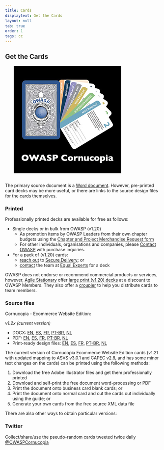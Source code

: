 ```yaml
---
title: Cards
displaytext: Get the Cards
layout: null
tab: true
order: 1
tags: cc
---
```


## Get the Cards

<img src="assets/images/Cornucopia-square-logo-350.jpg" alt="OWASP Cornucopia deck and cards" class="fa-pull-right" style="margin:0 0 1em 2em;">

The primary source document is a [Word document](https://github.com/OWASP/cornucopia/tree/master/output). However, pre-printed card decks may be more useful, or there are links to the source design files for the cards themselves.

### Printed

Professionally printed decks are available for free as follows:

* Single decks or in bulk from OWASP (v1.20)
  * As promotion items by OWASP Leaders from their own chapter budgets using the [Chapter and Project Merchandise Request form](https://docs.google.com/a/owasp.org/forms/d/e/1FAIpQLSez9mV97HuqvYhCldE2hYhX3UjQM1oO5bLy44HkOZSpni0OzQ/viewform?formkey=dF85bGtvdWdrd2JjYldNZ1gxSkJxaEE6MQ)
  * For other individuals, organisations and companies, please [Contact OWASP](https://contact.owasp.org) with purchase inquiries.
* For a pack of (v1.20) cards:
  * [reach out](mailto:cornucopia@securedelivery.io?subject=Cornucopia) to [Secure Delivery](https://securedelivery.io); or 
  * [contact](mailto:kcollier@equalexperts.com?subject=Cornucopia) the team at [Equal Experts](https://www.equalexperts.com/) for a deck 

OWASP does not endorse or recommend commercial products or services, however, [Agile Stationary](https://agilestationery.co.uk/) offer [large print (v1.20) decks](https://agilestationery.co.uk/products/owasp-cornucopia-card-deck-ecommerce-website-edition) at a discount to OWASP Members. They also offer a [croupier](https://croupier.agilestationery.co.uk/) to help you distribute cards to team members.

### Source files

Cornucopia - Ecommerce Website Edition:

*v1.2x (current version)*
  * DOCX: [EN](https://github.com/OWASP/cornucopia/blob/master/output/owasp_cornucopia_ecommerce_cards_en_1.21.docx), [ES](https://github.com/OWASP/cornucopia/blob/master/output/owasp_cornucopia_ecommerce_cards_es_1.21.docx), [FR](https://github.com/OWASP/cornucopia/blob/master/output/owasp_cornucopia_ecommerce_cards_fr_1.21.docx), [PT-BR](https://github.com/OWASP/cornucopia/blob/master/output/owasp_cornucopia_ecommerce_cards_pt-br_1.21.docx), [NL](https://github.com/OWASP/cornucopia/blob/master/output/owasp_cornucopia_ecommerce_cards_nl_1.21.docx)
  * PDF: [EN](https://github.com/OWASP/cornucopia/blob/master/output/owasp_cornucopia_ecommerce_cards_en_1.21.pdf), [ES](https://github.com/OWASP/cornucopia/blob/master/output/owasp_cornucopia_ecommerce_cards_es_1.21.pdf), [FR](https://github.com/OWASP/cornucopia/blob/master/output/owasp_cornucopia_ecommerce_cards_fr_1.21.pdf), [PT-BR](https://github.com/OWASP/cornucopia/blob/master/output/owasp_cornucopia_ecommerce_cards_pt-br_1.21.pdf), [NL](https://github.com/OWASP/cornucopia/blob/master/output/owasp_cornucopia_ecommerce_cards_nl_1.21.pdf)
  * Print-ready design files: [EN](https://github.com/OWASP/cornucopia/blob/master/output/owasp_cornucopia_ecommerce_cards_en_1.21.idml), [ES](https://github.com/OWASP/cornucopia/blob/master/output/owasp_cornucopia_ecommerce_cards_es_1.21.docx), [FR](https://github.com/OWASP/cornucopia/blob/master/output/owasp_cornucopia_ecommerce_cards_fr_1.21.idml), [PT-BR](https://github.com/OWASP/cornucopia/blob/master/output/owasp_cornucopia_ecommerce_cards_pt-br_1.21.idml), [NL](https://github.com/OWASP/cornucopia/blob/master/output/owasp_cornucopia_ecommerce_cards_nl_1.21.idml)

The current version of Cornucopia Ecommerce Website Edition cards (v1.21 with updated mapping to ASVS v3.0.1 and CAPEC v2.8, and has some minor text changes on the cards) can be printed using the following methods:

1. Download the free Adobe Illustrator files and get them professionally printed
1. Download and self-print the free document word-processing or PDF
 1. Print the document onto business card blank cards; or
 1. Print the document onto normal card and cut the cards out individually using the guide; or
1. Generate your own cards from the free source XML data file

There are also other ways to obtain particular versions:

### Twitter

Collect/share/use the pseudo-random cards tweeted twice daily [@OWASPCornucopia](https://twitter.com/OWASPCornucopia)



